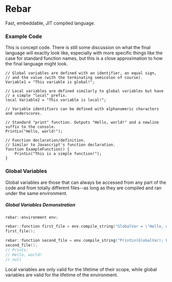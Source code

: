 # Rebar
Fast, embeddable, JIT compiled language.

### Example Code
This is concept code. There is still some discussion on what the final language will exactly look like, especially with more specific things like the case for standard function names, but this is a close approximation to how the final language might look.

```
// Global variables are defined with an identifier, an equal sign, 
// and the value (with the terminating semicolon of course).
Variable1 = "This variable is global!";

// Local variables are defined similarly to global variables but have
// a simple "local" prefix.
local Variable2 = "This variable is local!";

// Variable identifiers can be defined with alphanumeric characters and underscores.

// Standard "print" function. Outputs "Hello, world!" and a newline suffix to the console.
PrintLn("Hello, world!");

// Function declaration/definition.
// Similar to Javascript's function declaration.
function ExampleFunction() {
	PrintLn("This is a simple function!");
}
```

### Global Variables
Global variables are those that can always be accessed from any part of the code and from totally different files--as long as they are compiled and ran under the same environment.

##### Global Variables Demonstration
```cpp
rebar::environment env;

rebar::function first_file = env.compile_string("GlobalVar = \"Hello, world!\"; LocalVar = \"Goodbye, world!\";");
first_file();

rebar::function second_file = env.compile_string("PrintLn(GlobalVar); PrintLn(LocalVar);");
second_file();
// Prints:
// Hello, world!
// null
```
Local variables are only valid for the lifetime of their scope, while global variables are valid for the lifetime of the environment.
